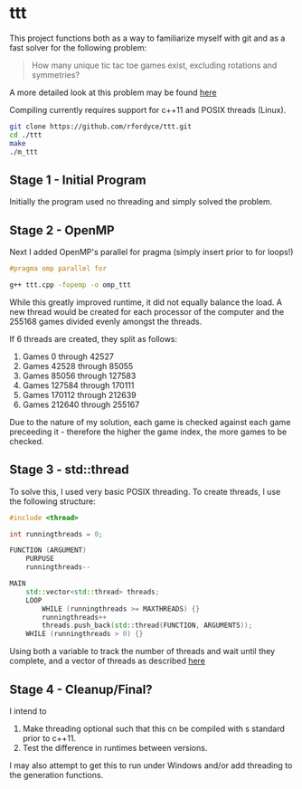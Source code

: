ttt
===

This project functions both as a way to familiarize myself with git and as a fast solver for the following problem:

> How many unique tic tac toe games exist, excluding rotations and symmetries?

A more detailed look at this problem may be found [here][1]

Compiling currently requires support for c++11 and POSIX threads (Linux).

```bash
git clone https://github.com/rfordyce/ttt.git
cd ./ttt
make
./m_ttt
```

Stage 1 - Initial Program
---

Initially the program used no threading and simply solved the problem.

Stage 2 - OpenMP
---

Next I added OpenMP's parallel for pragma (simply insert prior to for loops!)

```c++
#pragma omp parallel for
```

```bash
g++ ttt.cpp -fopemp -o omp_ttt
```

While this greatly improved runtime, it did not equally balance the load.  A new thread would be created for each processor of the computer and the 255168 games divided evenly amongst the threads.

If 6 threads are created, they split as follows:

1. Games 0 through 42527
2. Games 42528 through 85055
3. Games 85056 through 127583
4. Games 127584 through 170111
5. Games 170112 through 212639
6. Games 212640 through 255167

Due to the nature of my solution, each game is checked against each game preceeding it - therefore the higher the game index, the more games to be checked.

Stage 3 - std::thread
---

To solve this, I used very basic POSIX threading.
To create threads, I use the following structure:

```c++
#include <thread>

int runningthreads = 0;

FUNCTION (ARGUMENT)
	PURPUSE
	runningthreads--

MAIN
	std::vector<std::thread> threads;
	LOOP
		WHILE (runningthreads >= MAXTHREADS) {}
		runningthreads++
		threads.push_back(std::thread(FUNCTION, ARGUMENTS));
	WHILE (runningthreads > 0) {}
```

Using both a variable to track the number of threads and wait until they complete, and a vector of threads as described [here][2]

Stage 4 - Cleanup/Final?
---

I intend to

1. Make threading optional such that this cn be compiled with s standard prior to c++11.
2. Test the difference in runtimes between versions.

I may also attempt to get this to run under Windows and/or add threading to the generation functions.

[1]: http://www.se16.info/hgb/tictactoe.htm
[2]: http://www.cplusplus.com/reference/thread/thread/thread/
